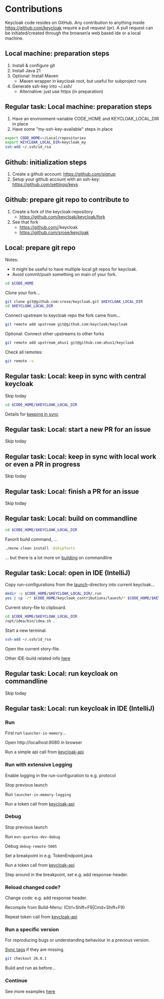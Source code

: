 # Contributions 
Keycloak code resides on GitHub.
Any contribution to anything inside https://github.com/keycloak require a pull request (pr). 
A pull request can be initiated/created through the browser/a web based ide or a local machine.

## Local machine: preparation steps
1. Install & configure git 
2. Install Java 21
5. Optional: Install Maven
   - Maven wrapper in keycloak root, but useful for subproject runs
6. Generate ssh-key into ~/.ssh/
   - Alternative: just use https (in preparation)

## Regular task: Local machine: preparation steps
1. Have an environment-variable CODE_HOME and KEYCLOAK_LOCAL_DIR in place
2. Have some "my-ssh-key-available" steps in place

```bash
export CODE_HOME=~/Local/repositories
export KEYCLOAK_LOCAL_DIR=keycloak_my
ssh-add ~/.ssh/id_rsa
```

## Github: initialization steps
1. Create a github account: https://github.com/signup
2. Setup your github account with an ssh-key: https://github.com/settings/keys

## Github: prepare git repo to contribute to
1. Create a fork of the keycloak-repository
   - https://github.com/keycloak/keycloak/fork
2. See that fork
   - https://github.com/<github-handle>/keycloak
   - https://github.com/srose/keycloak

## Local: prepare git repo
Notes: 
- It might be useful to have multiple local git repos for keycloak.
- Avoid commit/push something on main of your fork.

```bash
cd $CODE_HOME
```

Clone your fork...
```bash
git clone git@github.com:srose/keycloak.git $KEYCLOAK_LOCAL_DIR
cd $KEYCLOAK_LOCAL_DIR
```

Connect upstream to keycloak repo the fork came from...
```bash
git remote add upstream git@github.com:keycloak/keycloak
```

Optional: Connect other upstreams to other forks
```bash
git remote add upstream_ahus1 git@github.com:ahus1/keycloak
```

Check all remotes:
```bash
git remote -v
```

## Regular task: Local: keep in sync with central keycloak
Skip today

```bash
cd $CODE_HOME/$KEYCLOAK_LOCAL_DIR
```

Details for [keeping in sync](../howto-00-regular-sync.md)

## Regular task: Local: start a new PR for an issue
Skip today

## Regular task: Local: keep in sync with local work or even a PR in progress
Skip today

## Regular task: Local: finish a PR for an issue
Skip today

## Regular task: Local: build on commandline
```bash
cd $CODE_HOME/$KEYCLOAK_LOCAL_DIR
```

Favorit build command, ...
```bash
./mvnw clean install -DskipTests
```

... but there is a lot more on [building](../howto-01-build.md#commandline) on commandline

## Regular task: Local: open in IDE (IntelliJ)

Copy run-configurations from the [launch](./launch/)-directory into current keycloak...

```bash
mkdir -p $CODE_HOME/$KEYCLOAK_LOCAL_DIR/.run
yes | cp -rf $CODE_HOME/keycloak_contributions/launch/* $CODE_HOME/$KEYCLOAK_LOCAL_DIR/.run/
```

Current story-file to clipboard.

```bash
cd $CODE_HOME/$KEYCLOAK_LOCAL_DIR
/opt/idea/bin/idea.sh .
```

Start a new terminal.

```bash
ssh-add ~/.ssh/id_rsa
```

Open the current story-file.

Other IDE-build related info [here](../howto-01-build.md#ide-intellij)

## Regular task: Local: run keycloak on commandline
Skip today

## Regular task: Local: run keycloak in IDE (IntelliJ)

### Run

First run `launcher-in-memory`...

Open http://localhost:8080 in browser

Run a simple api call from [keycloak-api](../api/keycloak-discovery.http)

### Run with extensive Logging

Enable logging in the run-configuration to e.g. protocol

Stop previous launch

Run `launcher-in-memory-logging`

Run a token call from [keycloak-api](../api/keycloak-client-credentials-grant.http)

### Debug

Stop previous launch

Run `mvn-quarkus-dev-debug`

Debug `debug-remote-5005`

Set a breakpoint in e.g. TokenEndpoint.java

Run a token call from [keycloak-api](../api/keycloak-client-credentials-grant.http)

Step around in the breakpoint, set e.g. add response-header.

### Reload changed code?

Change code: e.g. add response header.

Recompile from Build-Menu: (Ctrl+Shift+F9|Сmd+Shift+F9)

Repeat token call from [keycloak-api](../api/keycloak-client-credentials-grant.http)

### Run a specific version
For reproducing bugs or understanding behaviour in a previous version.

[Sync tags](../howto-00-regular-sync.md#sync-tags-for-keycloak-releases) if they are missing.

```bash
git checkout 26.0.1
```

Build and run as before...

### Continue
See more examples [here](../howto-02-run.md#ide-intellij)

